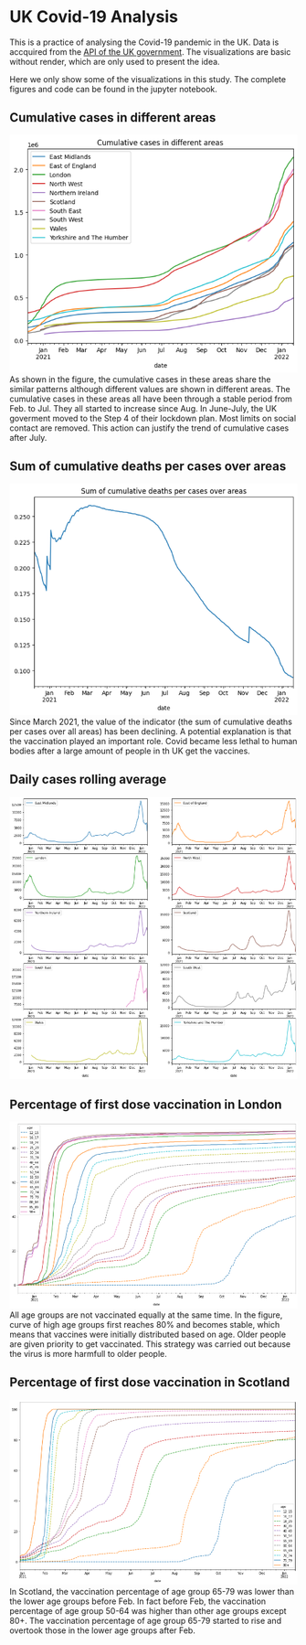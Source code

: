 # UK Covid-19 Analysis
This is a practice of analysing the Covid-19 pandemic in the UK. Data is accquired from the [API of the UK government][1]. The visualizations are basic without render, which are only used to present the idea. 

Here we only show some of the visualizations in this study. The complete figures and code can be found in the jupyter notebook.

## Cumulative cases in different areas
![Cumulative cases in different areas](./fig/cumcasesareas.png)
As shown in the figure, the cumulative cases in these areas share the similar patterns although different values are shown in different areas. The cumulative cases in these areas all have been through a stable period from Feb. to Jul. They all started to increase since Aug. In June-July, the UK goverment moved to the Step 4 of their lockdown plan. Most limits on social contact are removed. This action can justify the trend of cumulative cases after July. 

## Sum of cumulative deaths per cases over areas
![Sum of cumulative deaths per cases over areas](./fig/cumdeathspercases.png)
Since March 2021, the value of the indicator (the sum of cumulative deaths per cases over all areas) has been declining. A potential explanation is that the vaccination played an important role. Covid became less lethal to human bodies after a large amount of people in th UK get the vaccines.

## Daily cases rolling average
![Daily cases rolling average](fig/rollingavgcasesuk.png)

## Percentage of first dose vaccination in London
![Percentage of first dose vaccination in London](fig/londonvaccineage.png)
All age groups are not vaccinated equally at the same time. In the figure, curve of high age groups first reaches 80% and becomes stable, which means that vaccines were initially distributed based on age. Older people are given priority to get vaccinated. This strategy was carried out because the virus is more harmfull to older people.

## Percentage of first dose vaccination in Scotland
![Percentage of first dose vaccination in Scotland](fig/scottlandvaccineage.png)
In Scotland, the vaccination percentage of age group 65-79 was lower than the lower age groups before Feb. In fact before Feb, the vaccination percentage of age group 50-64 was higher than other age groups except 80+. The vaccination percentage of age group 65-79 started to rise and overtook those in the lower age groups after Feb.

[1]: https://coronavirus.data.gov.uk/details/developers-guide/main-api